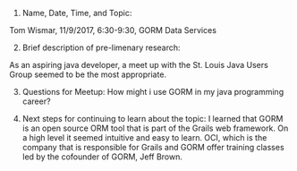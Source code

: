 1. Name, Date, Time, and Topic:

Tom Wismar, 11/9/2017, 6:30-9:30, GORM Data Services

2. Brief description of pre-limenary research: 

As an aspiring java developer, a meet up with the
St. Louis Java Users Group seemed to be the most appropriate.

3. Questions for Meetup:
How might i use GORM in my java programming career?

4. Next steps for continuing to learn about the topic:
I learned that GORM is an open source ORM tool that is part of the Grails
web framework. On a high level it seemed intuitive and easy to learn.
OCI, which is the company that is responsible for Grails and GORM offer training
classes led by the cofounder of GORM, Jeff Brown.